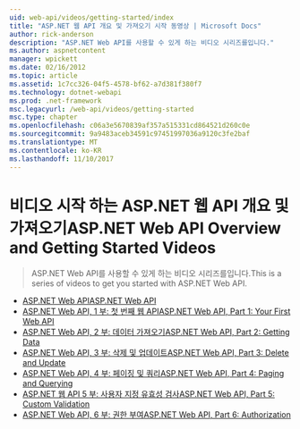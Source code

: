 ```yaml
---
uid: web-api/videos/getting-started/index
title: "ASP.NET 웹 API 개요 및 가져오기 시작 동영상 | Microsoft Docs"
author: rick-anderson
description: "ASP.NET Web API를 사용할 수 있게 하는 비디오 시리즈를입니다."
ms.author: aspnetcontent
manager: wpickett
ms.date: 02/16/2012
ms.topic: article
ms.assetid: 1c7cc326-04f5-4578-bf62-a7d381f380f7
ms.technology: dotnet-webapi
ms.prod: .net-framework
msc.legacyurl: /web-api/videos/getting-started
msc.type: chapter
ms.openlocfilehash: c06a3e5670839af357a515331cd864521d260c0e
ms.sourcegitcommit: 9a9483aceb34591c97451997036a9120c3fe2baf
ms.translationtype: MT
ms.contentlocale: ko-KR
ms.lasthandoff: 11/10/2017
---
```

<a name="aspnet-web-api-overview-and-getting-started-videos"></a><span data-ttu-id="dfd46-103">비디오 시작 하는 ASP.NET 웹 API 개요 및 가져오기</span><span class="sxs-lookup"><span data-stu-id="dfd46-103">ASP.NET Web API Overview and Getting Started Videos</span></span>
====================
> <span data-ttu-id="dfd46-104">ASP.NET Web API를 사용할 수 있게 하는 비디오 시리즈를입니다.</span><span class="sxs-lookup"><span data-stu-id="dfd46-104">This is a series of videos to get you started with ASP.NET Web API.</span></span>


- [<span data-ttu-id="dfd46-105">ASP.NET Web API</span><span class="sxs-lookup"><span data-stu-id="dfd46-105">ASP.NET Web API</span></span>](aspnet-web-api.md)
- [<span data-ttu-id="dfd46-106">ASP.NET Web API, 1 부: 첫 번째 웹 API</span><span class="sxs-lookup"><span data-stu-id="dfd46-106">ASP.NET Web API, Part 1: Your First Web API</span></span>](your-first-web-api.md)
- [<span data-ttu-id="dfd46-107">ASP.NET Web API, 2 부: 데이터 가져오기</span><span class="sxs-lookup"><span data-stu-id="dfd46-107">ASP.NET Web API, Part 2: Getting Data</span></span>](getting-data.md)
- [<span data-ttu-id="dfd46-108">ASP.NET Web API, 3 부: 삭제 및 업데이트</span><span class="sxs-lookup"><span data-stu-id="dfd46-108">ASP.NET Web API, Part 3: Delete and Update</span></span>](delete-and-update.md)
- [<span data-ttu-id="dfd46-109">ASP.NET Web API, 4 부: 페이징 및 쿼리</span><span class="sxs-lookup"><span data-stu-id="dfd46-109">ASP.NET Web API, Part 4: Paging and Querying</span></span>](paging-and-querying.md)
- [<span data-ttu-id="dfd46-110">ASP.NET 웹 API 5 부: 사용자 지정 유효성 검사</span><span class="sxs-lookup"><span data-stu-id="dfd46-110">ASP.NET Web API, Part 5: Custom Validation</span></span>](custom-validation.md)
- [<span data-ttu-id="dfd46-111">ASP.NET Web API, 6 부: 권한 부여</span><span class="sxs-lookup"><span data-stu-id="dfd46-111">ASP.NET Web API, Part 6: Authorization</span></span>](authorization.md)
